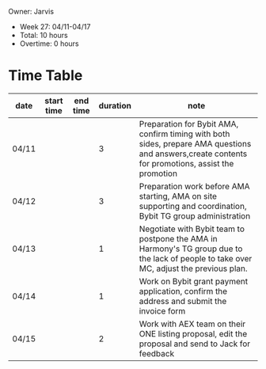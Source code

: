 Owner: Jarvis
  * Week 27: 04/11-04/17
  * Total: 10 hours
  * Overtime: 0 hours

  # Time Table
  | date  | start time  | end time | duration  |  note |
  |---|---|---|---|---|
  | 04/11 |   |   | 3 | Preparation for Bybit AMA, confirm timing with both sides, prepare AMA questions and answers,create contents for promotions, assist the promotion |
  | 04/12 |   |   | 3 | Preparation work before AMA starting, AMA on site supporting and coordination, Bybit TG group administration |
  | 04/13 |   |   | 1 | Negotiate with Bybit team to postpone the AMA in Harmony's TG group due to the lack of people to take over MC, adjust the previous plan. |
  | 04/14 |   |   | 1 | Work on Bybit grant payment application, confirm the address and submit the invoice form |
  | 04/15 |   |   | 2 | Work with AEX team on their ONE listing proposal, edit the proposal and send to Jack for feedback |
